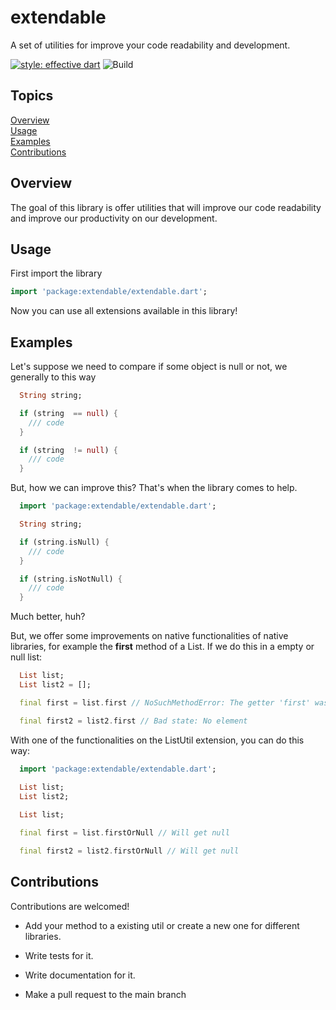 # extendable

A set of utilities for improve your code readability and development.

[![style: effective dart](https://img.shields.io/badge/style-effective_dart-40c4ff.svg)](https://pub.dev/packages/effective_dart) ![Build](https://github.com/lucased78/extendable/workflows/Build/badge.svg)

## Topics

[Overview](https://pub.dev/packages/extendable#overview)\
[Usage](https://pub.dev/packages/extendable#usage)\
[Examples](https://pub.dev/packages/extendable#examples)\
[Contributions](https://pub.dev/packages/extendable#contributions)

## Overview

The goal of this library is offer utilities that will improve our code readability and improve
our productivity on our development.

## Usage

First import the library

```dart
import 'package:extendable/extendable.dart';
```

Now you can use all extensions available in this library!

## Examples

Let's suppose we need to compare if some object is null or not, we generally to this way

```dart
  String string;

  if (string  == null) {
    /// code
  }

  if (string  != null) {
    /// code
  }
```

But, how we can improve this? That's when the library comes to help.

```dart
  import 'package:extendable/extendable.dart';

  String string;

  if (string.isNull) {
    /// code
  }

  if (string.isNotNull) {
    /// code
  }
```

Much better, huh?

But, we offer some improvements on native functionalities of native libraries, for example the **first** method of a List. If we
do this in a empty or null list:

```dart
  List list;
  List list2 = [];

  final first = list.first // NoSuchMethodError: The getter 'first' was called on null.

  final first2 = list2.first // Bad state: No element
```

With one of the functionalities on the ListUtil extension, you can do this way:

```dart
  import 'package:extendable/extendable.dart';
  
  List list;
  List list2;

  List list;

  final first = list.firstOrNull // Will get null

  final first2 = list2.firstOrNull // Will get null
```

## Contributions

Contributions are welcomed!

* Add your method to a existing util or create a new one for different libraries.

* Write tests for it.

* Write documentation for it.

* Make a pull request to the main branch